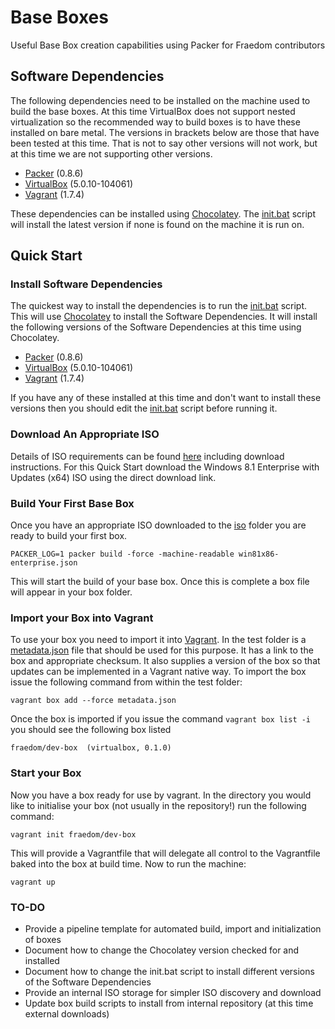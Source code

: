 # Base Boxes
Useful Base Box creation capabilities using Packer for Fraedom contributors

## Software Dependencies

The following dependencies need to be installed on the machine used to build the base boxes. At this time VirtualBox does not support nested virtualization so the recommended way to build boxes is to have these installed on bare metal. The versions in brackets below are those that have been tested at this time. That is not to say other versions will not work, but at this time we are not supporting other versions.

* [Packer](https://www.packer.io/)  (0.8.6)
* [VirtualBox](https://www.virtualbox.org/) (5.0.10-104061)
* [Vagrant](https://www.vagrantup.com/) (1.7.4)

These dependencies can be installed using [Chocolatey](https://chocolatey.org/). The [init.bat](init.bat) script will install the latest version if none is found on the machine it is run on.

## Quick Start

### Install Software Dependencies
The quickest way to install the dependencies is to run the [init.bat](init.bat) script. This will use [Chocolatey](https://chocolatey.org/) to install the Software Dependencies. It will install the following versions of the Software Dependencies at this time using Chocolatey.

* [Packer](https://www.packer.io/)  (0.8.6)
* [VirtualBox](https://www.virtualbox.org/) (5.0.10-104061)
* [Vagrant](https://www.vagrantup.com/) (1.7.4)

If you have any of these installed at this time and don't want to install these versions then you should edit the [init.bat](init.bat) script before running it.

### Download An Appropriate ISO

Details of ISO requirements can be found [here](iso/README.md) including download instructions. For this Quick Start download the Windows 8.1 Enterprise with Updates (x64) ISO using the direct download link.

### Build Your First Base Box

Once you have an appropriate ISO downloaded to the [iso](iso) folder you are ready to build your first box.

    PACKER_LOG=1 packer build -force -machine-readable win81x86-enterprise.json

This will start the build of your base box. Once this is complete a box file will appear in your box folder.

### Import your Box into Vagrant

To use your box you need to import it into [Vagrant](https://www.vagrantup.com/). In the test folder is a [metadata.json](test/metadata.json) file that should be used for this purpose. It has a link to the box and appropriate checksum. It also supplies a version of the box so that updates can be implemented in a Vagrant native way. To import the box issue the following command from within the test folder:

    vagrant box add --force metadata.json
    
Once the box is imported if you issue the command `vagrant box list -i` you should see the following box listed

    fraedom/dev-box  (virtualbox, 0.1.0)
    
### Start your Box

Now you have a box ready for use by vagrant. In the directory you would like to initialise your box (not usually in the repository!) run the following command:

    vagrant init fraedom/dev-box
    
This will provide a Vagrantfile that will delegate all control to the Vagrantfile baked into the box at build time. Now to run the machine:

    vagrant up

### TO-DO
* Provide a pipeline template for automated build, import and initialization of boxes
* Document how to change the Chocolatey version checked for and installed
* Document how to change the init.bat script to install different versions of the Software Dependencies
* Provide an internal ISO storage for simpler ISO discovery and download
* Update box build scripts to install from internal repository (at this time external downloads)